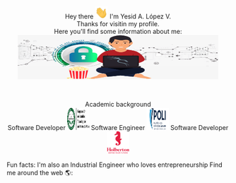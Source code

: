 <!-- Portada -->
<p align="center">
Hey there <img src="Images/Greeting.gif" width="29px"> I'm Yesid A. López V.<br>
Thanks for visitin my profile.<br>
Here you'll find some information about me:<br>
<img src="Images/Yesid2.png" width="90%" height="100px"></p><br>

<p align="center">
Academic background<br>
Software Developer <img src="Images/logo_cotecnova.png" height="50" width="50" alt="COTECNOVA">
Software Engineer  <img src="Images/logo_poli.png" height="50" width="50" alt="POLI">
Software Developer <img src="Images/logo_holberton.png" height="50" width="50" alt="Holberton">
</p>
<p>
Fun facts: I'm also an Industrial Engineer who loves entrepreneurship 
Find me around the web 🌎:
</p>
